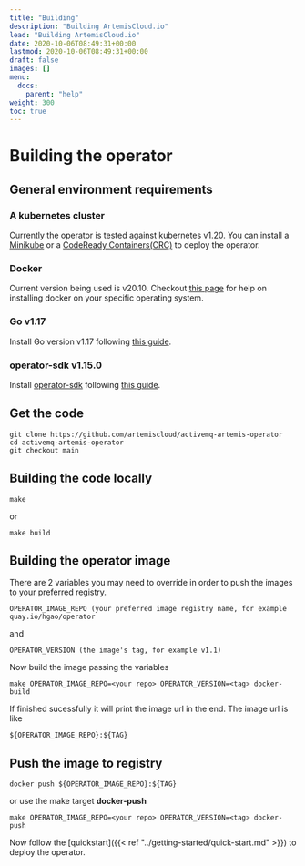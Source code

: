 ```yaml
---
title: "Building"
description: "Building ArtemisCloud.io"
lead: "Building ArtemisCloud.io"
date: 2020-10-06T08:49:31+00:00
lastmod: 2020-10-06T08:49:31+00:00
draft: false
images: []
menu:
  docs:
    parent: "help"
weight: 300
toc: true
---
```


# Building the operator

## General environment requirements

### A kubernetes cluster

Currently the operator is tested against kubernetes v1.20.
You can install a [Minikube](https://minikube.sigs.k8s.io/docs/) or a [CodeReady Containers(CRC)](https://developers.redhat.com/products/codeready-containers/overview) to deploy the operator.

### Docker

Current version being used is v20.10. Checkout [this page](https://docs.docker.com/get-docker/) for help on installing docker on your specific operating system.

### Go v1.17

Install Go version v1.17 following [this guide](https://go.dev/doc/install).

### operator-sdk v1.15.0

Install [operator-sdk](https://sdk.operatorframework.io/) following [this guide](https://sdk.operatorframework.io/docs/installation/).

## Get the code

```$xslt
git clone https://github.com/artemiscloud/activemq-artemis-operator
cd activemq-artemis-operator
git checkout main
```

## Building the code locally

```$xslt
make
```
or
```$xslt
make build
```

## Building the operator image

There are 2 variables you may need to override in order to push the images to your preferred registry.

```$xslt
OPERATOR_IMAGE_REPO (your preferred image registry name, for example quay.io/hgao/operator
```
and
```$xslt
OPERATOR_VERSION (the image's tag, for example v1.1)
```

Now build the image passing the variables

```$xslt
make OPERATOR_IMAGE_REPO=<your repo> OPERATOR_VERSION=<tag> docker-build
```

If finished sucessfully it will print the image url in the end. The image url is like

```$xslt
${OPERATOR_IMAGE_REPO}:${TAG}
```

## Push the image to registry

```$xslt
docker push ${OPERATOR_IMAGE_REPO}:${TAG}
```
or use the make target **docker-push**
```$xslt
make OPERATOR_IMAGE_REPO=<your repo> OPERATOR_VERSION=<tag> docker-push
```

Now follow the [quickstart]({{< ref "../getting-started/quick-start.md" >}}) to deploy the operator.
